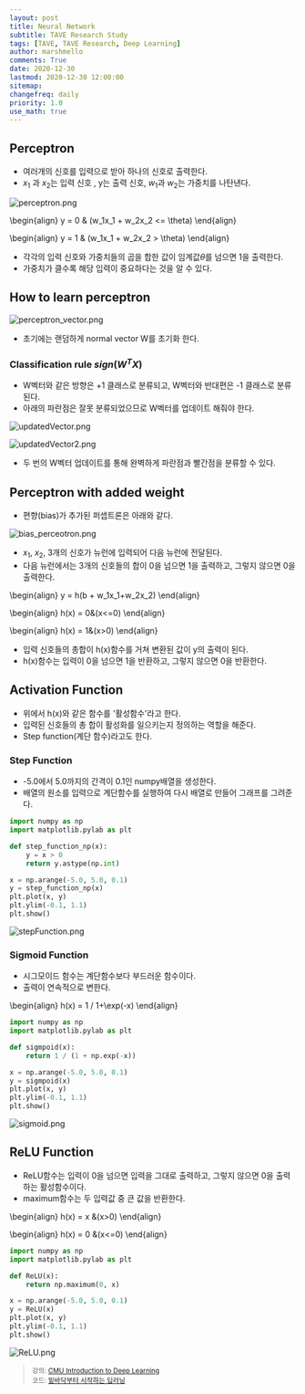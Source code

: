 ```yaml
---
layout: post
title: Neural Network
subtitle: TAVE Research Study
tags: [TAVE, TAVE Research, Deep Learning]
author: marshmello
comments: True
date: 2020-12-30
lastmod: 2020-12-30 12:00:00
sitemap:
changefreq: daily
priority: 1.0
use_math: true
---
```


## Perceptron

- 여러개의 신호를 입력으로 받아 하나의 신호로 출력한다.
- $x_1$ 과 $x_2$는 입력 신호 , y는 출력 신호, $w_1$과 $w_2$는 가중치를 나탄낸다.

![perceptron.png](/assets/img/posts/TaveResearch/neuralN1/perceptron.png)

\begin{align}
y = 0 & (w_1x_1 + w_2x_2 <= \theta)
\end{align}

\begin{align}
y = 1 & (w_1x_1 + w_2x_2 > \theta)
\end{align}

- 각각의 입력 신호와 가중치들의 곱을 합한 값이 임계값$\theta$를 넘으면 1을 출력한다.
- 가중치가 클수록 해당 입력이 중요하다는 것을 알 수 있다.

## How to learn perceptron

![perceptron_vector.png](/assets/img/posts/TaveResearch/neuralN1/perceptron_vector.png)

- 초기에는 랜덤하게 normal vector W를 초기화 한다.

### Classification rule $sign(W^TX)$

- W벡터와 같은 방향은 +1 클래스로 분류되고, W벡터와 반대편은 -1 클래스로 분류된다.
- 아래의 파란점은 잘못 분류되었으므로 W벡터를 업데이트 해줘야 한다.

![updatedVector.png](/assets/img/posts/TaveResearch/neuralN1/updatedVector.png)

![updatedVector2.png](/assets/img/posts/TaveResearch/neuralN1/updatedVector2.png)

- 두 번의 W벡터 업데이트를 통해 완벽하게 파란점과 빨간점을 분류할 수 있다.

## Perceptron with added weight

- 편향(bias)가 추가된 퍼셉트론은 아래와 같다.

![bias_perceotron.png](/assets/img/posts/TaveResearch/neuralN1/bias_perceotron.png)

- $x_1$, $x_2$, 3개의 신호가 뉴런에 입력되어 다음 뉴런에 전달된다.
- 다음 뉴런에서는 3개의 신호들의 합이 0을 넘으면 1을 출력하고, 그렇지 않으면 0을 출력한다.

\begin{align}
y = h(b + w_1x_1+w_2x_2)
\end{align}

\begin{align}
h(x) = 0&(x<=0)
\end{align}

\begin{align}
h(x) = 1&(x>0)
\end{align}

- 입력 신호들의 총합이 h(x)함수를 거쳐 변환된 값이 y의 출력이 된다.
- h(x)함수는 입력이 0을 넘으면 1을 반환하고, 그렇지 않으면 0을 반환한다.

## Activation Function

- 위에서 h(x)와 같은 함수를 '활성함수'라고 한다.
- 입력된 신호들의 총 합이 활성화를 일으키는지 정의하는 역할을 해준다.
- Step function(계단 함수)라고도 한다.

### Step Function

- -5.0에서 5.0까지의 간격이 0.1인 numpy배열을 생성한다.
- 배열의 원소를 입력으로 계단함수를 실행하여 다시 배열로 만들어 그래프를 그려준다.

```python
import numpy as np
import matplotlib.pylab as plt

def step_function_np(x):
    y = x > 0
    return y.astype(np.int)

x = np.arange(-5.0, 5.0, 0.1)
y = step_function_np(x)
plt.plot(x, y)
plt.ylim(-0.1, 1.1)
plt.show()
```

![stepFunction.png](/assets/img/posts/TaveResearch/neuralN1/stepFunction.png)

### Sigmoid Function

- 시그모이드 함수는 계단함수보다 부드러운 함수이다.
- 출력이 연속적으로 변한다.

\begin{align}
h(x) = 1 / 1+\exp(-x)
\end{align}

```python
import numpy as np
import matplotlib.pylab as plt

def sigmpoid(x):
    return 1 / (1 + np.exp(-x))

x = np.arange(-5.0, 5.0, 0.1)
y = sigmpoid(x)
plt.plot(x, y)
plt.ylim(-0.1, 1.1)
plt.show()
```

![sigmoid.png](/assets/img/posts/TaveResearch/neuralN1/sigmoid.png)

## ReLU Function

- ReLU함수는 입력이 0을 넘으면 입력을 그대로 출력하고, 그렇지 않으면 0을 출력하는 활성함수이다.
- maximum함수는 두 입력값 중 큰 값을 반환한다.

\begin{align}
h(x) = x &(x>0)
\end{align}

\begin{align}
h(x) = 0 &(x<=0)
\end{align}

```python
import numpy as np
import matplotlib.pylab as plt

def ReLU(x):
    return np.maximum(0, x)

x = np.arange(-5.0, 5.0, 0.1)
y = ReLU(x)
plt.plot(x, y)
plt.ylim(-0.1, 1.1)
plt.show()
```

![ReLU.png](/assets/img/posts/TaveResearch/neuralN1/ReLU.png)

> <sub>강의: [CMU Introduction to Deep Learning](https://deeplearning.cs.cmu.edu/F20/index.html)</sub>  
> <sub>코드: [밑바닥부터 시작하는 딥러닝](https://www.hanbit.co.kr/store/books/look.php?p_code=B8475831198)</sub>
